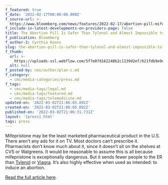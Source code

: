 ```yaml
---
f_featured: true
f_date: '2022-02-17T00:00:00.000Z'
f_source-url: >-
  https://www.bloomberg.com/news/features/2022-02-17/abortion-pill-mifepristone-is-safer-than-tylenol-and-almost-impossible-to-get?sref=hsVjBwkB
f_include-in-latest-developments-on-providers-page: false
title: The Abortion Pill Is Safer Than Tylenol and Almost Impossible to Get
f_publication: Bloomberg
f_author-2: Cynthia Koons
slug: the-abortion-pill-is-safer-than-tylenol-and-almost-impossible-to-get
f_thumb:
  url: >-
    https://uploads-ssl.webflow.com/5f7e07d162248b2c1139d2ef/621fdb9e9e097c0184d965f7_600x-1.jpg
  alt: null
f_posted-by: cms/author/plan-c.md
f_category:
  - cms/media-categories/press.md
f_tags:
  - cms/media-tags/legal.md
  - cms/media-tags/featured.md
  - cms/media-tags/telemedicine.md
updated-on: '2022-03-02T21:06:05.092Z'
created-on: '2022-03-02T21:06:05.092Z'
published-on: '2022-03-02T21:06:31.731Z'
layout: '[press].html'
tags: press
---
```


Mifepristone may be the least marketed pharmaceutical product in the U.S. There aren’t any ads for it on TV. Most doctors can’t prescribe it. Pharmacists don’t know much about it, since it doesn’t sit on the shelves at CVS or Walgreens. It would be reasonable to assume this is all because mifepristone is exceptionally dangerous. But it sends fewer people to the ER than [Tylenol](https://pubmed.ncbi.nlm.nih.gov/10569383/#:~:text=The%20observed%20incidence%20of%20hospitalization,CI%20%3D%204.1%20to%207.0) or [Viagra](https://www.viagra.com/en/safety-info). It’s also highly effective when used as intended: to induce an abortion.

[Read the full article here](https://www.bloomberg.com/news/features/2022-02-17/abortion-pill-mifepristone-is-safer-than-tylenol-and-almost-impossible-to-get?sref=hsVjBwkB).
